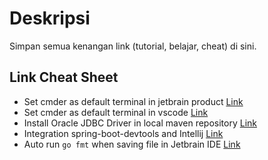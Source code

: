 # Deskripsi
Simpan semua kenangan link (tutorial, belajar, cheat) di sini.

## Link Cheat Sheet
- Set cmder as default terminal in jetbrain product [Link](https://github.com/cmderdev/cmder/issues/282#issuecomment-222818421)
- Set cmder as default terminal in vscode [Link](https://github.com/Microsoft/vscode/issues/12006#issuecomment-303048849)
- Install Oracle JDBC Driver in local maven repository [Link](https://www.mkyong.com/maven/how-to-add-oracle-jdbc-driver-in-your-maven-local-repository/)
- Integration spring-boot-devtools and Intellij [Link](https://patrickgrimard.io/2016/01/18/spring-boot-devtools-first-look/)
- Auto run `go fmt` when saving file in Jetbrain IDE [Link](tutorial/go_format_jetbrain.md)